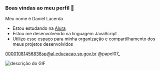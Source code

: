 ### Boas vindas ao meu perfil 🏐

Meu nome é Daniel Lacerda 

- Estou estudando na [Alura](https://www.alura.com.br)
- Estou me desenvolvendo na linguagem JavaScript
- Utilizo esse espaço para minha organização e compartilhamento dos meus projetos desenvolvidos

00001081456838sp@al.educacao.sp.gov.br
@papel07_

![descrição do GIF](https://media1.tenor.com/m/AmtGg5GiqIAAAAAC/shaquille-o-neal-excited.gif)

